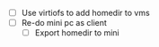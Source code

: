 - [ ] Use virtiofs to add homedir to vms
- [ ] Re-do mini pc as client
    - [ ] Export homedir to mini
